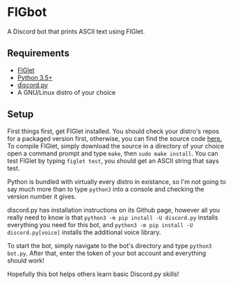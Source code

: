 # FIGbot
A Discord bot that prints ASCII text using FIGlet.

## Requirements
- [FIGlet](http://www.figlet.org/)
- [Python 3.5+](https://www.python.org/)
- [discord.py](https://github.com/Rapptz/discord.py)
- A GNU/Linux distro of your choice

## Setup
First things first, get FIGlet installed. You should check your distro's repos for a packaged version first, otherwise, you can find the source code [here.](http://www.figlet.org/) To compile FIGlet, simply download the source in a directory of your choice open a command prompt and type `make`, then `sudo make install`. You can test FIGlet by typing `figlet test`, you should get an ASCII string that says test.

Python is bundled with virtually every distro in existance, so I'm not going to say much more than to type `python3` into a console and checking the version number it gives.

discord.py has installation instructions on its Github page, however all you really need to know is that `python3 -m pip install -U discord.py` installs everything you need for this bot, and `python3 -m pip install -U discord.py[voice]` installs the additional voice library.

To start the bot, simply navigate to the bot's directory and type `python3 bot.py`. After that, enter the token of your bot account and everything should work!

Hopefully this bot helps others learn basic Discord.py skills!
